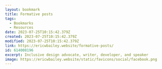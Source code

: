 ```yaml
---
layout: bookmark
title: Formative posts
tags:
  - Bookmarks
  - Resources
date: 2023-07-25T10:15:42.379Z
created: 2023-07-25T10:15:42.379Z
modified: 2023-07-25T10:15:42.379Z
link: https://ericwbailey.website/formative-posts/
id: 614008196
excerpt: Inclusive design advocate, writer, developer, and speaker
image: https://ericwbailey.website/static/favicons/social/facebook.png
---
```

